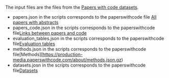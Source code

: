 The input files are the files from the [Papers with code datasets](https://github.com/paperswithcode/paperswithcode-data).

- papers.json in the scripts corresponds to the paperswithcode file [All papers with abstracts](https://production-media.paperswithcode.com/about/papers-with-abstracts.json.gz)
- papers_code.json in the scripts corresponds to the paperswithcode file[Links between papers and code](https://production-media.paperswithcode.com/about/links-between-papers-and-code.json.gz)
- evaluation_tables.json in the scripts corresponds to the paperswithcode file[Evaluation tables](https://production-media.paperswithcode.com/about/evaluation-tables.json.gz)
- methods.json in the scripts corresponds to the paperswithcode file[Methods][https://production-media.paperswithcode.com/about/methods.json.gz)
- datasets.josn in the scripts corresponds to the paperswithcode file[Datasets](https://production-media.paperswithcode.com/about/datasets.json.gz)
